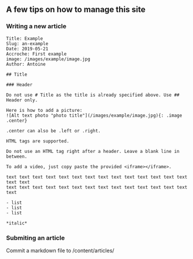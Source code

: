 ## A few tips on how to manage this site

### Writing a new article

```
Title: Example
Slug: an-example
Date: 2019-05-21
Accroche: First example
image: /images/example/image.jpg
Author: Antoine

## Title

### Header

Do not use # Title as the title is already specified above. Use ## Header only.

Here is how to add a picture:
![Alt text photo "photo title"](/images/example/image.jpg){: .image .center}

.center can also be .left or .right.

HTML tags are supported.

Do not use an HTML tag right after a header. Leave a blank line in between.

To add a video, just copy paste the provided <iframe></iframe>.

text text text text text text text text text text text text text text text text
text text text text text text text text text text text text text text text

- list
- list
- list

*italic*
```

### Submiting an article

Commit a markdown file to /content/articles/

